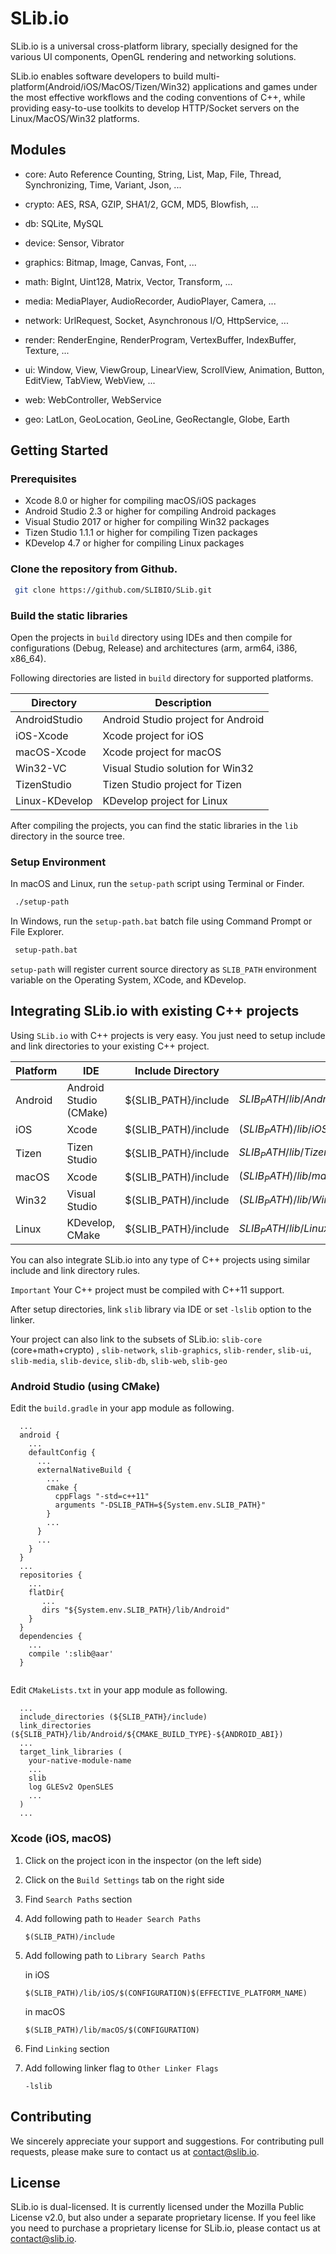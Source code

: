 # SLib.io

SLib.io is a universal cross-platform library, specially designed for the various UI components, OpenGL rendering and networking solutions.

SLib.io enables software developers to build multi-platform(Android/iOS/MacOS/Tizen/Win32) applications and games under the most effective workflows and the coding conventions of C++, while providing easy-to-use toolkits to develop HTTP/Socket servers on the Linux/MacOS/Win32 platforms.


## Modules

- core: Auto Reference Counting, String, List, Map, File, Thread, Synchronizing, Time, Variant, Json, ...

- crypto: AES, RSA, GZIP, SHA1/2, GCM, MD5, Blowfish, ...

- db: SQLite, MySQL

- device: Sensor, Vibrator

- graphics: Bitmap, Image, Canvas, Font, ...

- math: BigInt, Uint128, Matrix, Vector, Transform, ...

- media: MediaPlayer, AudioRecorder, AudioPlayer, Camera, ...

- network: UrlRequest, Socket, Asynchronous I/O, HttpService, ...

- render: RenderEngine, RenderProgram, VertexBuffer, IndexBuffer, Texture, ...

- ui: Window, View, ViewGroup, LinearView, ScrollView, Animation, Button, EditView, TabView, WebView, ...

- web: WebController, WebService

- geo: LatLon, GeoLocation, GeoLine, GeoRectangle, Globe, Earth


## Getting Started

### Prerequisites

 * Xcode 8.0 or higher for compiling macOS/iOS packages
 * Android Studio 2.3 or higher for compiling Android packages
 * Visual Studio 2017 or higher for compiling Win32 packages
 * Tizen Studio 1.1.1 or higher for compiling Tizen packages
 * KDevelop 4.7 or higher for compiling Linux packages

### Clone the repository from Github.

 ```bash
  git clone https://github.com/SLIBIO/SLib.git
 ```

### Build the static libraries
 
 Open the projects in `build` directory using IDEs and then compile for configurations (Debug, Release) and architectures (arm, arm64, i386, x86_64).
 
 Following directories are listed in `build` directory for supported platforms.

| Directory| Description |
| ----|----|
| AndroidStudio | Android Studio project for Android |
| iOS-Xcode | Xcode project for iOS |
| macOS-Xcode | Xcode project for macOS |
| Win32-VC | Visual Studio solution for Win32 |
| TizenStudio | Tizen Studio project for Tizen |
| Linux-KDevelop | KDevelop project for Linux |
 
 After compiling the projects, you can find the static libraries in the `lib` directory in the source tree.

### Setup Environment

In macOS and Linux, run the `setup-path` script using Terminal or Finder.

 ```bash
  ./setup-path
 ```

In Windows, run the `setup-path.bat` batch file using Command Prompt or File Explorer.

 ```bash
  setup-path.bat
 ```

`setup-path` will register current source directory as `SLIB_PATH` environment variable on the Operating System, XCode, and KDevelop.


## Integrating SLib.io with existing C++ projects

Using `SLib.io` with C++ projects is very easy. You just need to setup include and link directories to your existing C++ project.

| Platform | IDE | Include Directory | Link Directory |
| ----|----|----|----|
| Android | Android Studio (CMake) | ${SLIB_PATH}/include | ${SLIB_PATH}/lib/Android/${CMAKE_BUILD_TYPE}-${ANDROID_ABI} |
| iOS | Xcode | $(SLIB_PATH)/include | $(SLIB_PATH)/lib/iOS/$(CONFIGURATION)$(EFFECTIVE_PLATFORM_NAME) |
| Tizen | Tizen Studio | ${SLIB_PATH}/include | ${SLIB_PATH}/lib/Tizen/${ConfigName}-${SDK_ARCH} |
| macOS | Xcode | $(SLIB_PATH)/include | $(SLIB_PATH)/lib/macOS/$(CONFIGURATION) |
| Win32 | Visual Studio | $(SLIB_PATH)/include | $(SLIB_PATH)/lib/Win32/$(Configuration)-$(Platform) |
| Linux | KDevelop, CMake | ${SLIB_PATH}/include | ${SLIB_PATH}/lib/Linux/${CMAKE_BUILD_TYPE}-${CMAKE_HOST_SYSTEM_PROCESSOR} |

You can also integrate SLib.io into any type of C++ projects using similar include and link directory rules.

`Important` Your C++ project must be compiled with C++11 support.

After setup directories, link `slib` library via IDE or set `-lslib` option to the linker.

Your project can also link to the subsets of SLib.io: `slib-core` (core+math+crypto) , `slib-network`, `slib-graphics`, `slib-render`, `slib-ui`, `slib-media`, `slib-device`, `slib-db`, `slib-web`, `slib-geo`

 
### Android Studio (using CMake)

Edit the `build.gradle` in your app module as following.

```
  ...
  android {
    ...
    defaultConfig {
      ...
      externalNativeBuild {
        ...
        cmake {
          cppFlags "-std=c++11"
          arguments "-DSLIB_PATH=${System.env.SLIB_PATH}"
        }
        ...
      }
      ...
    }
  }
  ...
  repositories {
    ...
    flatDir{
       ...
       dirs "${System.env.SLIB_PATH}/lib/Android"
    }
  }
  dependencies {
    ...
    compile ':slib@aar'
  }
  
```


Edit `CMakeLists.txt` in your app module as following.

```
  ...
  include_directories (${SLIB_PATH}/include)
  link_directories (${SLIB_PATH}/lib/Android/${CMAKE_BUILD_TYPE}-${ANDROID_ABI})
  ...
  target_link_libraries (
    your-native-module-name
    ...
    slib
    log GLESv2 OpenSLES
    ...
  )
  ...
```


### Xcode (iOS, macOS)

1. Click on the project icon in the inspector (on the left side)

2. Click on the `Build Settings` tab on the right side

3. Find `Search Paths` section

4. Add following path to `Header Search Paths`

   `$(SLIB_PATH)/include`

5. Add following path to `Library Search Paths`

   in iOS

     `$(SLIB_PATH)/lib/iOS/$(CONFIGURATION)$(EFFECTIVE_PLATFORM_NAME)`

   in macOS

     `$(SLIB_PATH)/lib/macOS/$(CONFIGURATION)`

6. Find `Linking` section

7. Add following linker flag to `Other Linker Flags`

   `-lslib`


## Contributing

We sincerely appreciate your support and suggestions. For contributing pull requests, please make sure to contact us at contact@slib.io.


## License

SLib.io is dual-licensed. It is currently licensed under the Mozilla Public License v2.0, but also under a separate proprietary license. If you feel like you need to purchase a proprietary license for SLib.io, please contact us at contact@slib.io.
